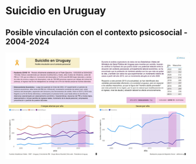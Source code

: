# Suicidio en Uruguay
## Posible vinculación con el contexto psicosocial - 2004-2024
![](captura-de-pantalla.jpg)
